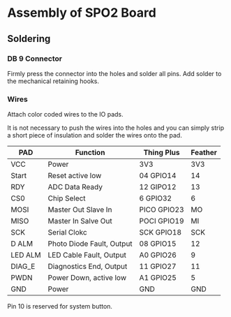 # Assembly of SPO2 Board
## Soldering
### DB 9 Connector
Firmly press the connector into the holes and solder all pins. Add solder to the mechanical retaining hooks.
### Wires
Attach color coded wires to the IO pads.

It is not necessary to push the wires into the holes and you can simply strip a short piece of insulation and solder the wires onto the pad.

PAD | Function | Thing Plus | Feather
---|---|---|---
VCC     | Power                     | 3V3         | 3V3 
Start   | Reset active low          | 04   GPIO14 | 14 
RDY     | ADC Data Ready            | 12   GIPO12 | 13
CS0     | Chip Select               | 6    GPIO32 | 6
MOSI    | Master Out Slave In       | PICO GPIO23 | MO
MISO    | Master In Salve Out       | POCI GPIO19 | MI
SCK     | Serial Clokc              | SCK  GPIO18 | SCK
D ALM   | Photo Diode Fault, Output | 08   GPIO15 | 12
LED ALM | LED Cable Fault, Output   | A0   GPIO26 | 9
DIAG_E  | Diagnostics End, Output   | 11   GPIO27 | 11
PWDN    | Power Down, active low    | A1   GPIO25 | 5
GND     | Power                     | GND         | GND

Pin 10 is reserved for system button.
